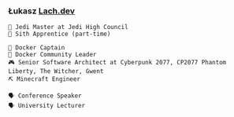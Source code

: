 ### Łukasz [Lach.dev](https://lach.dev)

```
💙 Jedi Master at Jedi High Council
🖤 Sith Apprentice (part-time)

🐋 Docker Captain
🐋 Docker Community Leader
🎮 Senior Software Architect at Cyberpunk 2077, CP2077 Phantom Liberty, The Witcher, Gwent
⛏ Minecraft Engineer

🗣️ Conference Speaker
🗣️ University Lecturer
```

